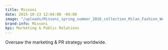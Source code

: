 ```yaml
---
title: Missoni
date: 2015-10-23 12:04:00 -04:00
image: "/uploads/Missoni_spring_summer_2016_collection_Milan_Fashion_Week6-c678ba.jpg"
brand-info: Missoni
kpi: Marketing & Public Relations
---
```


Oversaw the marketing & PR strategy worldwide.
